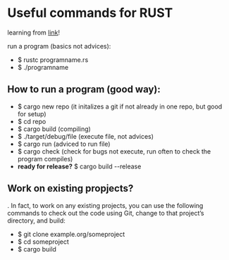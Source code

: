 # Useful commands for RUST
learning from [link](https://rust-book.cs.brown.edu/experiment-intro.html)!

run a program (basics not advices):
- $ rustc programname.rs
- $ ./programname

## How to run a program (good way):
- $ cargo new repo (it initalizes a git if not already in one repo, but good for setup)
- $ cd repo
- $ cargo build (compiling)
- $ ./target/debug/file (execute file, not advices)
- $ cargo run (adviced to run file)
- $ cargo check (check for bugs not execute, run often to check the program compiles)
- **ready for release?** $ cargo build --release


## Work on existing propjects?
. In fact, to work on any existing projects, you can use the following commands to check out the code using Git, change to that project’s directory, and build:
- $ git clone example.org/someproject
- $ cd someproject
- $ cargo build



